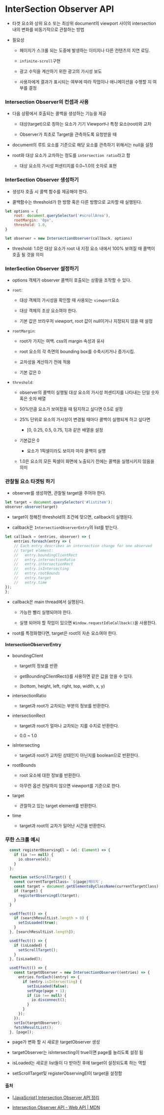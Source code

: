 # InterSection Observer API

- 타겟 요소와 상위 요소 또는 최상위 document의 viewport 사이의 intersection 내의 변화를 비동기적으로 관찰하는 방법

- 필요성
  
  - 페이지가 스크롤 되는 도중에 발생하는 이미지나 다른 컨텐츠의 지연 로딩.
  
  - `infinite-scroll`구현
  
  - 광고 수익을 계산하기 위한 광고의 가시성 보도
  
  - 사용자에게 결과가 표시되는 여부에 따라 작업이나 애니메이션을 수행할 지 여부를 결정

### Intersection Observer의 컨셉과 사용

- 다음 상황에서 호출되는 콜백을 생성하는 기능을 제공
  
  - 대상(target)으로 칭하는 요소가 기기 Viewport나 특정 요소(root)와 교차
  
  - Observer가 최초로 Target을 관측하도록 요청받을 때

- document의 루트 요소를 기준으로 해당 요소를 관측하기 위해서는 null을 설정

- root와 대상 요소가 교차하는 정도를 `intersection ratio`라고 함
  
  - 대상 요소의 가시성 퍼센티지를 0.0~1.0의 숫자로 표현

### InterSection Observer 생성하기

- 생성자 호출 시 콜백 함수를 제공해야 한다.

- 콜백함수는 threshold가 한 방향 혹은 다른 방향으로 교차할 때 실행된다.

```js
let options = {
    root: document.querySelector('#scrollArea'),
    rootMargin: '0px',
    threshold: 1.0,
}

let observer = new IntersectionObserver(callback, options)
```

- threshold: 1.0은 대상 요소가 root 내 지정 요소 내에서 100% 보여질 때 콜백이 호출 될 것을 의미

### InterSection Observer 설정하기

- options 객체가 observer 콜백이 호출되는 상황을 조작할 수 있다.

- `root`:
  
  - 대상 객체의 가시성을 확인할 때 사용되는 `viewport`요소
  
  - 대상 객체의 조상 요소여야 한다.
  
  - 기본 값은 브라우저 viewport, root 값이 null이거나 지정되지 않을 때 설정

- `rootMargin`:
  
  - root가 가지는 여백. css의 margin 속성과 유사
  
  - root 요소의 각 측면의 bounding box를 수축시키거나 증가시킴.
  
  - 교차성을 계산하기 전에 적용
  
  - 기본 값은 0

- `threshold`:
  
  - observer의 콜백이 실행될 대상 요소의 가시성 퍼센티지를 나타내는 단일 숫자 혹은 숫자 배열
  
  - 50%만큼 요소가 보여졌을 때 탐지하고 싶다면 0.5로 설정
  
  - 25% 단위로 요소의 가시성이 변경될 때마다 콜백이 실행되게 하고 싶다면
    
    - [0, 0.25, 0.5, 0.75, 1]과 같은 배열을 설정
  
  - 기본값은 0
    
    - 요소가 1픽셀이라도 보이자 마자 콜백이 실행
  
  - 1.0은 요소의 모든 픽셀이 화면에 노출되기 전에는 콜백을 실행시키지 않음을 의미

### 관찰될 요소 타겟팅 하기

- observer를 생성하면, 관찰될 target을 주어야 한다.

```js
let target = document.querySelector('#listitem');
observer.observe(target)
```

- target이 정해진 threshold의 조건에 맞으면, callback이 실행된다.

- callback은 `IntersectionObserverEntry`의 list를 받는다.

```js
let callback = (entries, observer) => {
    entries.foreach(entry => {
    // Each entry describes an intersection change for one observed
    // target element:
    //   entry.boundingClientRect
    //   entry.intersectionRatio
    //   entry.intersectionRect
    //   entry.isIntersecting
    //   entry.rootBounds
    //   entry.target
    //   entry.time
});
};
```

- callback은 main thread에서 실행된다.
  
  - 가능한 빨리 실행되어야 한다.
  
  - 실행 되어야 할 작업이 있으면 `Window.requestIdleCallback()`을 사용한다.

- root를 특정화했다면, target은 root의 자손 요소여야 한다.

#### IntersectionObserverEntry

- boundingClient
  
  - target의 정보를 반환
  
  - getBoundingClientRect()를 사용하면 같은 값을 얻을 수 있다.
  
  - (bottom, height, left, right, top, width, x, y)

- intersectionRatio
  
  - target과 root가 교차되는 부분의 정보를 반환한다.

- intersectionRect
  
  - target과 root가 얼마나 교차되는 지를 수치로 반환한다.
  
  - 0.0 ~ 1.0

- isIntersecting
  
  - target과 root가 교차된 상태인지 아닌지를 boolean으로 반환한다.

- rootBounds
  
  - root 요소에 대한 정보를 반환한다.
  
  - 아무런 옵션 전달하지 않으면 viewport를 기준으로 한다.

- target
  
  - 관찰하고 있는 target element를 반환한다.

- time
  
  - target과 root의 교차가 일어난 시간을 반환한다.

### 무한 스크롤 예시

```js
  const registerObservingEl = (el: Element) => {
    if (io !== null) {
      io.observe(el);
    }
  };

  function setScrollTarget() {
    const currentTargetClass= `${page}페이지`;
    const target = document.getElementsByClassName(currentTargetClass)[0];
    if (target) {
      registerObservingEl(target);
    }
  }

  useEffect(() => {
    if (searchResultList.length > 0) {
      setIsLoaded(true);
    }
  }, [searchResultList.length]);

  useEffect(() => {
    if (isLoaded) {
      setScrollTarget();
    }
  }, [isLoaded]);

  useEffect(() => {
    const targetObserver = new IntersectionObserver((entries) => {
      entries.forEach((entry) => {
        if (entry.isIntersecting) {
          setIsLoaded(false);
          setPage(page + 1);
          if (io !== null) {
            io.disconnect();
          }
        }
      });
    });
    setIo(targetObserver);
    fetchResultList();
  }, [page]);
```

- page가 변화 할 시 새로운 targetObserver 생성

- targetObserver는 isIntersecting이 true이면 page를 늘리도록 설정 됨

- isLoaded는 새로운 list들이 다 받아진 후에 target이 설정되도록 하는 역할

- setScrollTarget및 registerObservingEl이 target을 설정함

#### 출처

- [[JavaScript] Intersection Observer API 정리](https://designer-ej.tistory.com/entry/JavaScript-Intersection-Observer-API-%EC%A0%95%EB%A6%AC)

- [Intersection Observer API - Web API | MDN](https://developer.mozilla.org/ko/docs/Web/API/Intersection_Observer_API)
